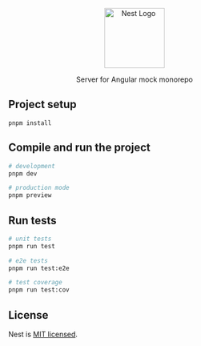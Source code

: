 <p align="center">
  <a href="http://nestjs.com/" target="blank"><img src="https://nestjs.com/img/logo-small.svg" width="120" alt="Nest Logo" /></a>
</p>

[circleci-image]: https://img.shields.io/circleci/build/github/nestjs/nest/master?token=abc123def456
[circleci-url]: https://circleci.com/gh/nestjs/nest

<p align="center">Server for Angular mock monorepo</p>

## Project setup

```
pnpm install
```

## Compile and run the project

```bash
# development
pnpm dev

# production mode
pnpm preview
```

## Run tests

```bash
# unit tests
pnpm run test

# e2e tests
pnpm run test:e2e

# test coverage
pnpm run test:cov
```

## License

Nest is [MIT licensed](https://github.com/nestjs/nest/blob/master/LICENSE).

